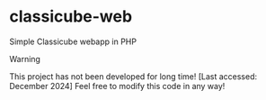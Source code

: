 # classicube-web
Simple Classicube webapp in PHP

<!-- https://docs.github.com/en/get-started/writing-on-github/getting-started-with-writing-and-formatting-on-github/basic-writing-and-formatting-syntax#alerts -->
> [!WARNING]
> This project has not been developed for long time! [Last accessed: December 2024]
> Feel free to modify this code in any way!
